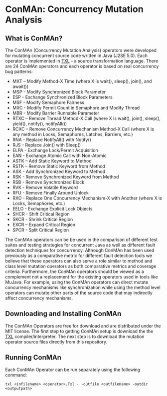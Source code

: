 # ConMAn: Concurrency Mutation Analysis

## What is ConMAn?

The ConMAn (Concurrency Mutation Analysis) operators were developed for mutating concurrent source code written in Java (J2SE 5.0). Each operator is implemented in [TXL](https://www.txl.ca) - a source transformation language. There are 24 ConMAn operators and each operator is based on real concurrency bug patterns:

* MXT – Modify Method-X Time (where X is wait(), sleep(), join(), and await())
* MSP - Modify Synchronized Block Parameter
* ESP - Exchange Synchronized Block Parameters
* MSF - Modify Semaphore Fairness
* MXC - Modify Permit Count in Semaphore and Modify Thread
* MBR - Modify Barrier Runnable Parameter
* RTXC – Remove Thread Method-X Call (where X is wait(), join(), sleep(), yield(), notify(), notifyAll())
* RCXC – Remove Concurrency Mechanism Method-X Call (where X is any method in Locks, Semaphores, Latches, Barriers, etc.)
* RNA - Replace NotifyAll() with Notify()
* RJS - Replace Join() with Sleep()
* ELPA - Exchange Lock/Permit Acquisition
* EAN - Exchange Atomic Call with Non-Atomic
* ASTK – Add Static Keyword to Method
* RSTK – Remove Static Keyword from Method
* ASK - Add Synchronized Keyword to Method
* RSK - Remove Synchronized Keyword from Method
* RSB - Remove Synchronized Block
* RVK - Remove Volatile Keyword
* RFU - Remove Finally Around Unlock
* RXO - Replace One Concurrency Mechanism-X with Another (where X is Locks, Semaphores, etc.)
* EELO - Exchange Explicit Lock Objects
* SHCR - Shift Critical Region
* SKCR - Shrink Critical Region
* EXCR – Expand Critical Region
* SPCR - Split Critical Region

The ConMAn operators can be be used in the comparison of different test suites and testing strategies for concurrent Java as well as different fault detection techniques for concurrency. Although ConMAn has been used previously as a comparative metric for different fault detection tools we believe that these operators can also serve a role similar to method and class level mutation operators as both comparative metrics and coverage criteria. Furthermore, the ConMAn operators should be viewed as a complement not a replacement for the existing operators used in tools like MuJava. For example, using the ConMAn operators can direct mutate concurrency mechanisms like synchronization while using the method level operators can mutate other parts of the source code that may indirectly affect concurrency mechanisms.

## Downloading and Installing ConMAn

The ConMAn Operators are free for download and are distributed under the MIT license. The first step to getting ConMAn setup is download the the [TXL](https://www.txl.ca) compiler/interpreter. The next step is to download the mutation operator source files directly from this repository. 

## Running ConMAn

Each ConMAn Operator can be run separately using the following command:

`txl <infilename> <operator>.Txl - -outfile <outfilename> -outdir <outputpath>`
